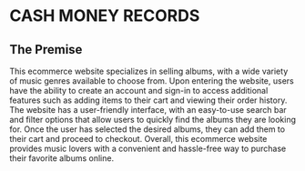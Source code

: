# CASH MONEY RECORDS

## The Premise

This ecommerce website specializes in selling albums, with a wide variety of music genres available to choose from. Upon entering the website, users have the ability to create an account and sign-in to access additional features such as adding items to their cart and viewing their order history. The website has a user-friendly interface, with an easy-to-use search bar and filter options that allow users to quickly find the albums they are looking for. Once the user has selected the desired albums, they can add them to their cart and proceed to checkout. Overall, this ecommerce website provides music lovers with a convenient and hassle-free way to purchase their favorite albums online.
